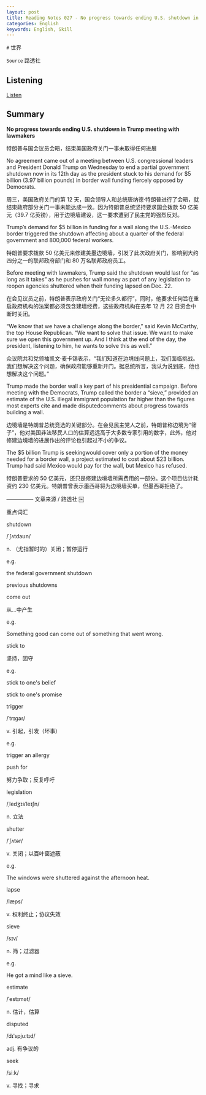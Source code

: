 ```yaml
---
layout: post
title: Reading Notes 027 - No progress towards ending U.S. shutdown in Trump meeting with lawmakers
categories: English
keywords: English, Skill
---
```




`#` 世界

`Source` 路透社



## Listening

[Listen](https://reading.liulishuo.com/share/audios/NTY0MDEwMDAwMDAwMDE1OQ==?login=44086617)

## Summary

**No progress towards ending U.S. shutdown in Trump meeting with lawmakers**

特朗普与国会议员会晤，结束美国政府关门一事未取得任何进展

No agreement came out of a meeting between U.S. congressional leaders and President Donald Trump on Wednesday to end a partial government shutdown now in its 12th day as the president stuck to his demand for $5 billion (3.97 billion pounds) in border wall funding fiercely opposed by Democrats.

周三，美国政府关门的第 12 天，国会领导人和总统唐纳德·特朗普进行了会晤，就结束政府部分关门一事未能达成一致。因为特朗普总统坚持要求国会拨款 50 亿美元（39.7 亿英镑），用于边境墙建设，这一要求遭到了民主党的强烈反对。

Trump’s demand for $5 billion in funding for a wall along the U.S.-Mexico border triggered the shutdown affecting about a quarter of the federal government and 800,000 federal workers.

特朗普要求拨款 50 亿美元来修建美墨边境墙，引发了此次政府关门，影响到大约四分之一的联邦政府部门和 80 万名联邦政府员工。

Before meeting with lawmakers, Trump said the shutdown would last for “as long as it takes” as he pushes for wall money as part of any legislation to reopen agencies shuttered when their funding lapsed on Dec. 22.

在会见议员之前，特朗普表示政府关门“无论多久都行”，同时，他要求任何旨在重启政府机构的法案都必须包含建墙经费，这些政府机构在去年 12 月 22 日资金中断时关闭。

“We know that we have a challenge along the border,” said Kevin McCarthy, the top House Republican. “We want to solve that issue. We want to make sure we open this government up. And I think at the end of the day, the president, listening to him, he wants to solve this as well.”

众议院共和党领袖凯文·麦卡锡表示，“我们知道在边境线问题上，我们面临挑战。我们想解决这个问题，确保政府能够重新开门。据总统所言，我认为说到底，他也想解决这个问题。”

Trump made the border wall a key part of his presidential campaign. Before meeting with the Democrats, Trump called the border a “sieve,” provided an estimate of the U.S. illegal immigrant population far higher than the figures most experts cite and made disputedcomments about progress towards building a wall.

边境墙是特朗普总统竞选的关键部分。在会见民主党人之前，特朗普称边境为“筛子”，他对美国非法移民人口的估算远远高于大多数专家引用的数字，此外，他对修建边境墙的进展作出的评论也引起过不小的争议。

The $5 billion Trump is seekingwould cover only a portion of the money needed for a border wall, a project estimated to cost about $23 billion. Trump had said Mexico would pay for the wall, but Mexico has refused.

特朗普要求的 50 亿美元，还只是修建边境墙所需费用的一部分。这个项目估计耗资约 230 亿美元。特朗普曾表示墨西哥将为边境墙买单，但墨西哥拒绝了。

—————  文章来源 / 路透社 ￼

重点词汇

shutdown

/ˈʃʌtdaʊn/

n. （尤指暂时的）关闭；暂停运行

e.g.

the federal government shutdown

previous shutdowns

come out

从...中产生

e.g.

Something good can come out of something that went wrong.

stick to

坚持，固守

e.g.

stick to one's belief

stick to one's promise

trigger

/ˈtrɪɡər/

v. 引起，引发（坏事）

e.g.

trigger an allergy

push for

努力争取；反复呼吁

legislation

/ˌledʒɪsˈleɪʃn/

n. 立法

shutter

/ˈʃʌtər/

v. 关闭；以百叶窗遮蔽

e.g.

The windows were shuttered against the afternoon heat.

lapse

/læps/

v. 权利终止；协议失效

sieve

/sɪv/

n. 筛；过滤器

e.g.

He got a mind like a sieve.

estimate

/ˈestɪmət/

n. 估计，估算

disputed

/dɪˈspjuːtɪd/

adj. 有争议的

seek

/siːk/

v. 寻找；寻求